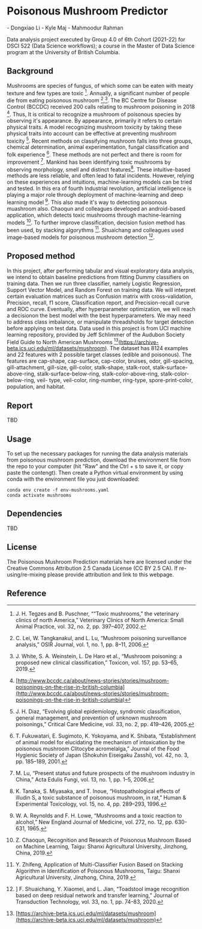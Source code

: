 # Poisonous Mushroom Predictor
</div>
  - Dongxiao Li
  - Kyle Maj
  - Mahmoodur Rahman 

Data analysis project executed by Group 4.0 of 6th Cohort (2021-22)
for DSCI 522 (Data Science workflows); a course in the Master of Data 
Science program at the University of British Columbia.

## Background

Mushrooms are species of fungus, of which some can be eaten with meaty 
texture and few types are toxic [^1]. Annually, a significant number of 
people die from eating poisonous mushroom [^2],[^3]. The BC Centre for 
Disease Control (BCCDC) received 200 calls relating to mushroom poisoning 
in 2018 [^4]. Thus, It is critical to recognize a mushroom of poisonous 
species by observing it's appearance. By appearance, primarily it refers 
to certain physical traits. A model recognizing mushroom toxicity by 
taking these physical traits into account can be effective at preventing 
mushroom toxicity [^5]. Recent methods on classifying mushroom falls into 
three groups, chemical determination, animal experimentation, fungal 
classification and folk experience [^6]. These methods are not perfect 
and there is room for improvement [^7]. Mankind has been identifying toxic 
mushrooms by observing morphology, smell and distinct features[^8]. These 
intuitive-based methods are less reliable, and often lead to fatal 
incidents. However, relying on these experiences and intuitions, 
machine-learning models can be tried and tested. In this era of fourth 
Industrial revolution, artificial intelligence is playing a major role 
through deployment of machine-learning and deep learning model [^9]. This 
also made it's way to detecting poisonous muashroom also. Chaoqun and 
colleagues developed an android-based application, which detects toxic 
mushrooms through machine-learning models [^10]. To further improve 
classification, decision fusion method has been used, by stacking 
algorythms [^11]. Shuaichang and colleagues used image-based models for 
poisonous mushroom detection [^12].

## Proposed method

In this project, after performing tabular and visual exploratory data
analysis, we intend to obtain baseline predictions from fitting Dummy
classifiers on training data. Then we run three classifier, namely 
Logistic Regression, Support Vector Model, and Random Forest on training 
data. We will interpret certain evaluation matrices such as Confusion 
matrix with cross-validation, Precision, recall, f1 score, Classification 
report, and Precision-recall curve and ROC curve. Eventually, after 
hyperparameter optimization, we will reach a decisionon the best model 
with the best hyperparameters. We may need to address class imbalance,
or manipulate threadsholds for target detection before applying on test 
data. 
Data used in this project is from UCI machine learning repository, provided 
by Jeff Schlimmer of the Audubon Society Field Guide to North American 
Mushrooms [^13](https://archive-beta.ics.uci.edu/ml/datasets/mushroom). 
The dataset has 8124 examples and 22 features with 2 possible target classes 
(edible and poisonous). The features are cap-shape, cap-surface, cap-color, 
bruises, odor, gill-spacing, gill-attachment, gill-size, gill-color, 
stalk-shape, stalk-root, stalk-surface-above-ring, stalk-surface-below-ring, 
stalk-color-above-ring, stalk-color-below-ring, veil- type, veil-color, 
ring-number, ring-type, spore-print-color, population, and habitat. 

## Report
TBD

## Usage

To set up the necessary packages for running the data analysis materials from poisonous mushroom prediction, download the environment file from the repo to your computer (hit "Raw" and the Ctrl + s to save it, or copy paste the contengt). Then create a Python virtual environment by using conda with the environment file you just downloaded:

```
conda env create -f env-mushrooms.yaml
conda activate mushrooms
```

## Dependencies
TBD
  
## License
The Poisonous Mushroom Prediction materials here are licensed under the Creative Commons Attribution 2.5 Canada License (CC BY 2.5 CA). If re-using/re-mixing please provide attribution and link to this webpage.

## Reference

[^1]: J. H. Tegzes and B. Puschner, ““Toxic mushrooms,” the veterinary 
clinics of north America,” Veterinary Clinics of North America: Small 
Animal Practice, vol. 32, no. 2, pp. 397–407, 2002. 
[^2]: C. Lei, W. Tangkanakul, and L. Lu, “Mushroom poisoning surveillance 
analysis,” OSIR Journal, vol. 1, no. 1, pp. 8–11, 2006. 
[^3]: J. White, S. A. Weinstein, L. De Haro et al., “Mushroom poisoning: a 
proposed new clinical classification,” Toxicon, vol. 157, pp. 53–65, 2019. 
[^4]: [http://www.bccdc.ca/about/news-stories/stories/mushroom-poisonings-on-the-rise-in-british-columbia](http://www.bccdc.ca/about/news-stories/stories/mushroom-poisonings-on-the-rise-in-british-columbia) 
[^5]: J. H. Diaz, “Evolving global epidemiology, syndromic classification, 
general management, and prevention of unknown mushroom poisonings,” Critical 
Care Medicine, vol. 33, no. 2, pp. 419–426, 2005. 
[^6]: T. Fukuwatari, E. Sugimoto, K. Yokoyama, and K. Shibata, “Establishment 
of animal model for elucidating the mechanism of intoxication by the poisonous 
mushroom Clitocybe acromelalga,” Journal of the Food Hygienic Society of Japan 
(Shokuhin Eiseigaku Zasshi), vol. 42, no. 3, pp. 185–189, 2001.
[^7]: M. Lu, “Present status and future prospects of the mushroom industry in 
China,” Acta Edulis Fungi, vol. 13, no. 1, pp. 1–5, 2006.
[^8]: K. Tanaka, S. Miyasaka, and T. Inoue, “Histopathological effects of 
illudin S, a toxic substance of poisonous mushroom, in rat,” Human & Experimental 
Toxicology, vol. 15, no. 4, pp. 289–293, 1996.
[^9]: W. A. Reynolds and F. H. Lowe, “Mushrooms and a toxic reaction to alcohol,” 
New England Journal of Medicine, vol. 272, no. 12, pp. 630-631, 1965. 
[^10]: Z. Chaoqun, Recognition and Research of Poisonous Mushroom Based on Machine 
Learning, Taigu: Shanxi Agricultural University, Jinzhong, China, 2019.
[^11]: Y. Zhifeng, Application of Multi-Classifier Fusion Based on Stacking 
Algorithm in Identification of Poisonous Mushrooms, Taigu: Shanxi Agricultural 
University, Jinzhong, China, 2019. 
[^12]: ] F. Shuaichang, Y. Xiaomei, and L. Jian, “Toadstool image recognition based 
on deep residual network and transfer learning,” Journal of Transduction Technology, 
vol. 33, no. 1, pp. 74–83, 2020. 
[^13]: [https://archive-beta.ics.uci.edu/ml/datasets/mushroom](https://archive-beta.ics.uci.edu/ml/datasets/mushroom) 
    
  
